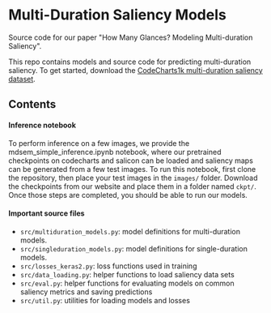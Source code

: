 # Multi-Duration Saliency Models

Source code for our paper "How Many Glances? Modeling Multi-duration Saliency".

This repo contains models and source code for predicting multi-duration saliency. To get started, download the [CodeCharts1k multi-duration saliency dataset](http://multiduration-saliency.csail.mit.edu/codecharts_data.zip).

<!-- and walk through the notebook `train_multiduration.ipynb`. -->

<!-- Models are written in Keras 2. -->


<!-- ## Models -->

<!-- This repo contains source code for the following models: -->
<!-- - Multi-Duration Saliency Excited Model (MD-SEM): a lightweight network designed for predicting multi-duration saliency -->
<!-- - SAM Multi-Duration (SAM-MD): a version of SAM modified to produce multiple outputs corresponding to multiple viewing durations -->
<!-- - SAM-Resnet: a reimplementation of the original SAM in Keras 2. Handles only single-duration saliency prediction. -->

<!-- ## Datasets -->

<!-- Our data-loading code supports the following datasets (must be downloaded separately): -->

<!-- #### Multi-duration datasets -->
<!-- - CodeCharts1k -->
<!-- - SALICON-MD (SALICON data broken into approximate times based on timestamps) -->

<!-- #### Single-duration datasets -->
<!-- - SALICON -->
<!-- - CAT2000 -->
<!-- - MIT1003 -->
<!-- - MIT300 -->

<!-- ## Contents -->

<!-- #### Running code -->

<!-- We provide two ipython notebooks to demonstrate how to use our code. `train_multiduration.ipynb` walks through training and evaluating multi-duration models (like MD-SEM or SAM-MD), while `train_singleduration.ipynb` covers models that only handle one duration (SAM). Fill in the cells marked "FILL IN HERE" with the appropriate values. -->



## Contents

#### Inference notebook
To perform inference on a few images, we provide the mdsem_simple_inference.ipynb notebook, where our pretrained checkpoints on codecharts and salicon can be loaded and saliency maps can be generated from a few test images. To run this notebook, first clone the repository, then place your test images in the `images/` folder. Download the checkpoints from our website and place them in a folder named `ckpt/`. Once those steps are completed, you should be able to run our models.

#### Important source files

- `src/multiduration_models.py`: model definitions for multi-duration models.
- `src/singleduration_models.py`: model definitions for single-duration models.
- `src/losses_keras2.py`: loss functions used in training
- `src/data_loading.py`: helper functions to load saliency data sets
- `src/eval.py`: helper functions for evaluating models on common saliency metrics and saving predictions
- `src/util.py`: utilities for loading models and losses
